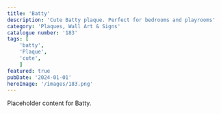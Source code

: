```yaml
---
title: 'Batty'
description: 'Cute Batty plaque. Perfect for bedrooms and playrooms'
category: 'Plaques, Wall Art & Signs'
catalogue number: '183'
tags: [
    'batty', 
    'Plaque', 
    'cute',
    ]
featured: true
pubDate: '2024-01-01'
heroImage: '/images/183.png'
---
```


Placeholder content for Batty.